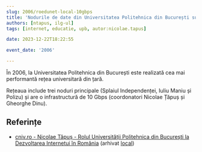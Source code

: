 ```yaml
---
slug: 2006/roedunet-local-10gbps
title: 'Nodurile de date din Universitatea Politehnica din București sunt conectate la 10 Gbps'
authors: [ntapus, ilg-ul]
tags: [internet, educatie, upb, autor:nicolae.tapus]

date: 2023-12-22T18:22:55

event_date: '2006'

---
```


În 2006, la Universitatea Politehnica din București este realizată
cea mai performantă rețea universitară din țară.

<!-- truncate -->

Rețeaua include trei noduri principale (Splaiul Independenței,
Iuliu Maniu și Polizu) și are o infrastructură de 10 Gbps
(coordonatori Nicolae Țăpuș și Gheorghe Dinu).

## Referințe

- [cniv.ro - Nicolae Tăpuș - Rolul Universității Politehnica din București la Dezvoltarea Internetui în România](https://cniv.ro/documents/26/CNIV_Volum_Aniversar_2023_-_Versiune_Online_DPxioQg.pdf) (arhivat [local](https://cronica-it.github.io/arhiva/))
